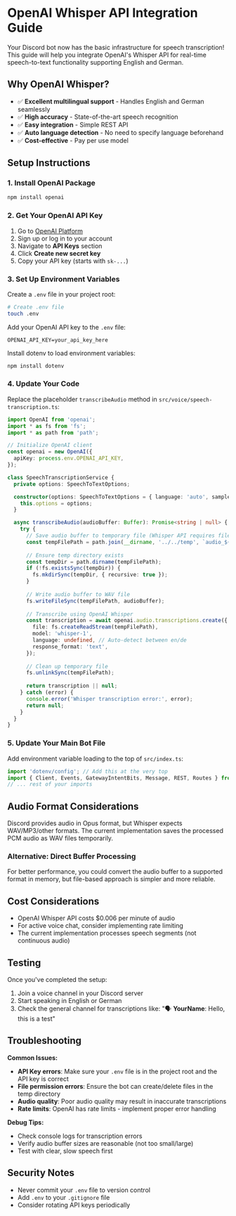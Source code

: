 # OpenAI Whisper API Integration Guide

Your Discord bot now has the basic infrastructure for speech transcription! This guide will help you integrate OpenAI's Whisper API for real-time speech-to-text functionality supporting English and German.

## Why OpenAI Whisper?

- ✅ **Excellent multilingual support** - Handles English and German seamlessly
- ✅ **High accuracy** - State-of-the-art speech recognition
- ✅ **Easy integration** - Simple REST API
- ✅ **Auto language detection** - No need to specify language beforehand
- ✅ **Cost-effective** - Pay per use model

## Setup Instructions

### 1. Install OpenAI Package

```bash
npm install openai
```

### 2. Get Your OpenAI API Key

1. Go to [OpenAI Platform](https://platform.openai.com)
2. Sign up or log in to your account
3. Navigate to **API Keys** section
4. Click **Create new secret key**
5. Copy your API key (starts with `sk-...`)

### 3. Set Up Environment Variables

Create a `.env` file in your project root:

```bash
# Create .env file
touch .env
```

Add your OpenAI API key to the `.env` file:

```env
OPENAI_API_KEY=your_api_key_here
```

Install dotenv to load environment variables:

```bash
npm install dotenv
```

### 4. Update Your Code

Replace the placeholder `transcribeAudio` method in `src/voice/speech-transcription.ts`:

```typescript
import OpenAI from 'openai';
import * as fs from 'fs';
import * as path from 'path';

// Initialize OpenAI client
const openai = new OpenAI({
  apiKey: process.env.OPENAI_API_KEY,
});

class SpeechTranscriptionService {
  private options: SpeechToTextOptions;

  constructor(options: SpeechToTextOptions = { language: 'auto', sampleRate: 48000 }) {
    this.options = options;
  }

  async transcribeAudio(audioBuffer: Buffer): Promise<string | null> {
    try {
      // Save audio buffer to temporary file (Whisper API requires file input)
      const tempFilePath = path.join(__dirname, '../../temp', `audio_${Date.now()}.wav`);
      
      // Ensure temp directory exists
      const tempDir = path.dirname(tempFilePath);
      if (!fs.existsSync(tempDir)) {
        fs.mkdirSync(tempDir, { recursive: true });
      }
      
      // Write audio buffer to WAV file
      fs.writeFileSync(tempFilePath, audioBuffer);
      
      // Transcribe using OpenAI Whisper
      const transcription = await openai.audio.transcriptions.create({
        file: fs.createReadStream(tempFilePath),
        model: 'whisper-1',
        language: undefined, // Auto-detect between en/de
        response_format: 'text',
      });
      
      // Clean up temporary file
      fs.unlinkSync(tempFilePath);
      
      return transcription || null;
    } catch (error) {
      console.error('Whisper transcription error:', error);
      return null;
    }
  }
}
```

### 5. Update Your Main Bot File

Add environment variable loading to the top of `src/index.ts`:

```typescript
import 'dotenv/config'; // Add this at the very top
import { Client, Events, GatewayIntentBits, Message, REST, Routes } from 'discord.js';
// ... rest of your imports
```

## Audio Format Considerations

Discord provides audio in Opus format, but Whisper expects WAV/MP3/other formats. The current implementation saves the processed PCM audio as WAV files temporarily.

### Alternative: Direct Buffer Processing

For better performance, you could convert the audio buffer to a supported format in memory, but file-based approach is simpler and more reliable.

## Cost Considerations

- OpenAI Whisper API costs $0.006 per minute of audio
- For active voice chat, consider implementing rate limiting
- The current implementation processes speech segments (not continuous audio)

## Testing

Once you've completed the setup:

1. Join a voice channel in your Discord server
2. Start speaking in English or German  
3. Check the general channel for transcriptions like: "🗣️ **YourName**: Hello, this is a test"

## Troubleshooting

**Common Issues:**

- **API Key errors**: Make sure your `.env` file is in the project root and the API key is correct
- **File permission errors**: Ensure the bot can create/delete files in the temp directory
- **Audio quality**: Poor audio quality may result in inaccurate transcriptions
- **Rate limits**: OpenAI has rate limits - implement proper error handling

**Debug Tips:**

- Check console logs for transcription errors
- Verify audio buffer sizes are reasonable (not too small/large)
- Test with clear, slow speech first

## Security Notes

- Never commit your `.env` file to version control
- Add `.env` to your `.gitignore` file
- Consider rotating API keys periodically